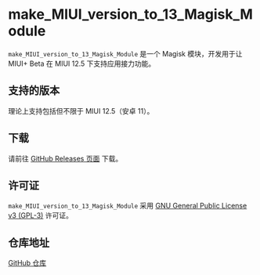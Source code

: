 # make_MIUI_version_to_13_Magisk_Module

`make_MIUI_version_to_13_Magisk_Module` 是一个 Magisk 模块，开发用于让 MIUI+ Beta 在 MIUI 12.5 下支持应用接力功能。

## 支持的版本

理论上支持包括但不限于 MIUI 12.5（安卓 11）。

## 下载

请前往 [GitHub Releases 页面](https://github.com/Xizicl/make_MIUI_version_to_13_Magisk_Module/releases) 下载。

## 许可证

`make_MIUI_version_to_13_Magisk_Module` 采用 [GNU General Public License v3 (GPL-3)](http://www.gnu.org/copyleft/gpl.html) 许可证。

## 仓库地址

[GitHub 仓库](https://github.com/Xizicl/make_MIUI_version_to_13_Magisk_Module)
